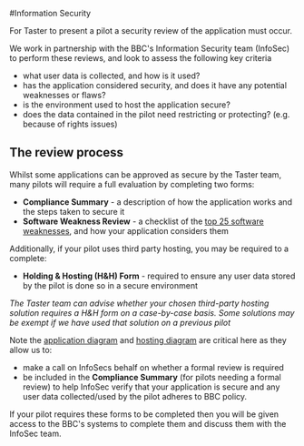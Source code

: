 #Information Security

For Taster to present a pilot a security review of the application must occur.

We work in partnership with the BBC's Information Security team (InfoSec) to perform these reviews, and look to assess the following key criteria
- what user data is collected, and how is it used?
- has the application considered security, and does it have any potential weaknesses or flaws?
- is the environment used to host the application secure?
- does the data contained in the pilot need restricting or protecting? (e.g. because of rights issues)

## The review process

Whilst some applications can be approved as secure by the Taster team, many pilots will require a full evaluation by completing two forms:
 - **Compliance Summary** - a description of how the application works and the steps taken to secure it
 - **Software Weakness Review** - a checklist of the [top 25 software weaknesses](http://cwe.mitre.org/top25/), and how your application considers them

Additionally, if your pilot uses third party hosting, you may be required to a complete:
 - **Holding & Hosting (H&H) Form** - required to ensure any user data stored by the pilot is done so in a secure environment

*The Taster team can advise whether your chosen third-party hosting solution requires a H&H form on a case-by-case basis. Some solutions may be exempt if we have used that solution on a previous pilot*

Note the [application diagram](pilot-description.md#application-diagram) and [hosting diagram](pilot-description.md#hosting-diagram) are critical here as they allow us to:
- make a call on InfoSecs behalf on whether a formal review is required
- be included in the **Compliance Summary** (for pilots needing a formal review) to help InfoSec verify that your application is secure and any user data collected/used by the pilot adheres to BBC policy.

If your pilot requires these forms to be completed then you will be given access to the BBC's systems to complete them and discuss them with the InfoSec team.
